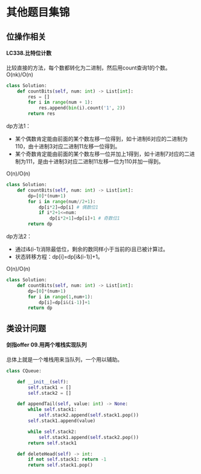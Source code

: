 # 其他题目集锦

## 位操作相关
#### LC338.比特位计数
比较直接的方法，每个数都转化为二进制，然后用count查询1的个数。  
O(nk)/O(n)
```python
class Solution:
    def countBits(self, num: int) -> List[int]:
        res = []
        for i in range(num + 1):
            res.append(bin(i).count('1', 2))
        return res
```

dp方法1：
- 某个偶数肯定能由前面的某个数左移一位得到，如十进制6对应的二进制为110，由十进制3对应二进制11左移一位得到。
- 某个奇数肯定能由前面的某个数左移一位并加上1得到，如十进制7对应的二进制为111，是由十进制3对应二进制11左移一位为110并加一得到。  

O(n)/O(n)
```python
class Solution:
    def countBits(self, num: int) -> List[int]:
        dp=[0]*(num+1)
        for i in range(num//2+1):
            dp[i*2]=dp[i] # 偶数位1
            if i*2+1<=num:
                dp[i*2+1]=dp[i]+1 # 奇数位1
        return dp
```
dp方法2：
- 通过i&(i-1)消除最低位，剩余的数同样小于当前的i且已被计算过。
- 状态转移方程：dp[i]=dp[i&(i-1)]+1。  

O(n)/O(n)
```python
class Solution:
    def countBits(self, num: int) -> List[int]:
        dp=[0]*(num+1)
        for i in range(1,num+1):
            dp[i]=dp[i&(i-1)]+1
        return dp
```

## 类设计问题

#### 剑指offer 09.用两个堆栈实现队列
总体上就是一个堆栈用来当队列，一个用以辅助。
```python
class CQueue:

    def __init__(self):
        self.stack1 = []
        self.stack2 = []

    def appendTail(self, value: int) -> None:
        while self.stack1:
            self.stack2.append(self.stack1.pop())
        self.stack1.append(value)

        while self.stack2:
            self.stack1.append(self.stack2.pop())
        return self.stack1

    def deleteHead(self) -> int:
        if not self.stack1: return -1
        return self.stack1.pop()
```
